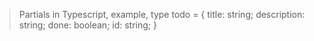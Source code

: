 > Partials in Typescript,
> example,
>   type todo = {
> 	  title: string;
> 	  description: string;
> 	  done: boolean;
> 	  id: string;
>   }

	
